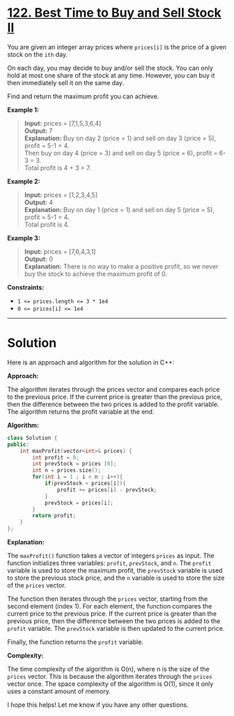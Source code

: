 # [122. Best Time to Buy and Sell Stock II](https://leetcode.com/problems/best-time-to-buy-and-sell-stock-ii/)

You are given an integer array prices where `prices[i]` is the price of a given stock on the `ith` day.

On each day, you may decide to buy and/or sell the stock. You can only hold at most one share of the stock at any time. However, you can buy it then immediately sell it on the same day.

Find and return the maximum profit you can achieve.

 


**Example 1:**

>**Input:** prices = [7,1,5,3,6,4]<br>
**Output:** 7<br>
**Explanation:** Buy on day 2 (price = 1) and sell on day 3 (price = 5), profit = 5-1 = 4.<br>
Then buy on day 4 (price = 3) and sell on day 5 (price = 6), profit = 6-3 = 3.<br>
Total profit is 4 + 3 = 7.

**Example 2:**

>**Input:** prices = [1,2,3,4,5]<br>
**Output:** 4<br>
**Explanation:** Buy on day 1 (price = 1) and sell on day 5 (price = 5), profit = 5-1 = 4.<br>
Total profit is 4.

**Example 3:**

>**Input:** prices = [7,6,4,3,1]<br>
**Output:** 0<br>
**Explanation:** There is no way to make a positive profit, so we never buy the stock to achieve the maximum profit of 0.
 

**Constraints:**

- `1 <= prices.length <= 3 * 1e4`
- `0 <= prices[i] <= 1e4`
---
# Solution

Here is an approach and algorithm for the solution in C++:

**Approach:**

The algorithm iterates through the prices vector and compares each price to the previous price. If the current price is greater than the previous price, then the difference between the two prices is added to the profit variable. The algorithm returns the profit variable at the end.

**Algorithm:**

```c++
class Solution {
public:
    int maxProfit(vector<int>& prices) {
        int profit = 0;
        int prevStock = prices [0];
        int n = prices.size();
        for(int i = 1 ; i < n ; i++){
            if(prevStock < prices[i]){
                profit += prices[i] - prevStock;
            }
            prevStock = prices[i];
        }
        return profit;
    }
};
```

**Explanation:**

The `maxProfit()` function takes a vector of integers `prices` as input. The function initializes three variables: `profit`, `prevStock`, and `n`. The `profit` variable is used to store the maximum profit, the `prevStock` variable is used to store the previous stock price, and the `n` variable is used to store the size of the `prices` vector.

The function then iterates through the `prices` vector, starting from the second element (index 1). For each element, the function compares the current price to the previous price. If the current price is greater than the previous price, then the difference between the two prices is added to the `profit` variable. The `prevStock` variable is then updated to the current price.

Finally, the function returns the `profit` variable.

**Complexity:**

The time complexity of the algorithm is O(n), where n is the size of the `prices` vector. This is because the algorithm iterates through the `prices` vector once. The space complexity of the algorithm is O(1), since it only uses a constant amount of memory.

I hope this helps! Let me know if you have any other questions.